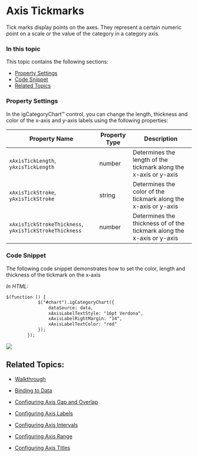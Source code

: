 ﻿# Axis Tickmarks

Tick marks display points on the axes. They represent a certain numeric point on a scale or the value of the category in a category axis.

### In this topic

This topic contains the following sections:

- [Property Settings](#propertysettings)
- [Code Snippet](#codesnippet)
- [Related Topics](#relatedtopics)

### <a id="propertysettings"/>Property Settings
In the igCategoryChart™ control, you can change the length, thickness and color of the x-axis and y-axis labels using the following properties:

Property Name|Property Type|Description
---|---|---
`xAxisTickLength`, `yAxisTickLength` | number |Determines the length of the tickmark along the x-axis or y-axis 
`xAxisTickStroke`, `yAxisTickStroke` |string |Determines the color of the tickmark along the x-axis or y-axis  
`xAxisTickStrokeThickness`, `yAxisTickStrokeThickness`|number|Determines the thickness of of the tickmark along the x-axis or y-axis 

### <a id="codesnippet"/>Code Snippet

The following code snippet demonstrates how to set the color, length and thickness of the tickmark on the x-axis

*In HTML:*

```html
$(function () {
            $("#chart").igCategoryChart({
                dataSource: data,
                xAxisLabelTextStyle: "16pt Verdona",
                xAxisLabelRightMargin: "14",
                xAxisLabelTextColor: "red"
            });
        });
```

![](images/categorychart_configuring_axis_tickmarks_01.png)

## <a id="relatedtopics"/> Related Topics:

- [Walkthrough](categorychart-walkthrough.html)

- [Binding to Data](categorychart-binding-to-data.html)

- [Configuring Axis Gap and Overlap](configuring-axis-gap-and-overlap.html)

- [Configuring Axis Labels](configuring-axis-labels.html)

- [Configuring Axis Intervals](configuring-axis-intervals.html)

- [Configuring Axis Range](configuring-axis-range.html)

- [Configuring Axis Titles](configuring-axis-titles.html)
